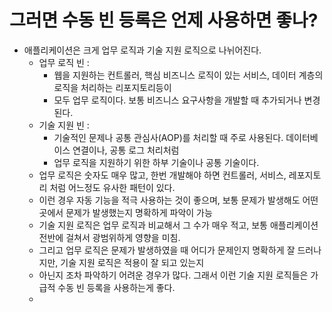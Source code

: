 # 그러면 수동 빈 등록은 언제 사용하면 좋나?
- 애플리케이션은 크게 업무 로직과 기술 지원 로직으로 나뉘어진다.
  - 업무 로직 빈 :
    - 웹을 지원하는 컨트롤러, 핵심 비즈니스 로직이 있는 서비스, 데이터 계층의 로직을 처리하는 리포지토리등이
    - 모두 업무 로직이다. 보통 비즈니스 요구사항을 개발할 때 추가되거나 변경된다.
  - 기술 지원 빈 :
    - 기술적인 문제나 공통 관심사(AOP)를 처리할 때 주로 사용된다. 데이터베이스 연결이나, 공통 로그 처리처럼
    - 업무 로직을 지원하기 위한 하부 기술이나 공통 기술이다.
  - 업무 로직은 숫자도 매우 많고, 한번 개발해야 하면 컨트롤러, 서비스, 레포지토리 처럼 어느정도 유사한 패턴이 있다.
  - 이런 경우 자동 기능을 적극 사용하는 것이 좋으며, 보통 문제가 발생해도 어떤 곳에서 문제가 발생했는지 명확하게 파악이 가능
  - 기술 지원 로직은 업무 로직과 비교해서 그 수가 매우 적고, 보통 애플리케이션 전반에 걸쳐서 광범위하게 영향을 미침.
  - 그리고 업무 로직은 문제가 발생하였을 때 어디가 문제인지 명확하게 잘 드러나지만, 기술 지원 로직은 적용이 잘 되고 있는지
  - 아닌지 조차 파악하기 어려운 경우가 많다. 그래서 이런 기술 지원 로직들은 가급적 수동 빈 등록을 사용하는게 좋다.
  - 
